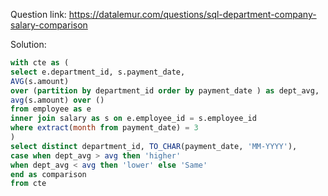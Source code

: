 Question link: https://datalemur.com/questions/sql-department-company-salary-comparison

Solution: 
```sql 
with cte as (
select e.department_id, s.payment_date, 
AVG(s.amount)
over (partition by department_id order by payment_date ) as dept_avg,
avg(s.amount) over ()
from employee as e   
inner join salary as s on e.employee_id = s.employee_id
where extract(month from payment_date) = 3
)
select distinct department_id, TO_CHAR(payment_date, 'MM-YYYY'),
case when dept_avg > avg then 'higher' 
when dept_avg < avg then 'lower' else 'Same'
end as comparison
from cte
```
